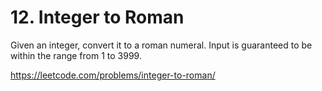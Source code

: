 # 12. Integer to Roman

Given an integer, convert it to a roman numeral. Input is guaranteed to be within the range from 1 to 3999.

https://leetcode.com/problems/integer-to-roman/
